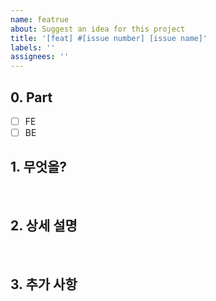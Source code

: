```yaml
---
name: featrue
about: Suggest an idea for this project
title: '[feat] #[issue number] [issue name]'
labels: ''
assignees: ''
---
```


## 0. Part
  - [ ] FE
  - [ ] BE

## 1. 무엇을?

<br>

## 2. 상세 설명

<br>

## 3. 추가 사항